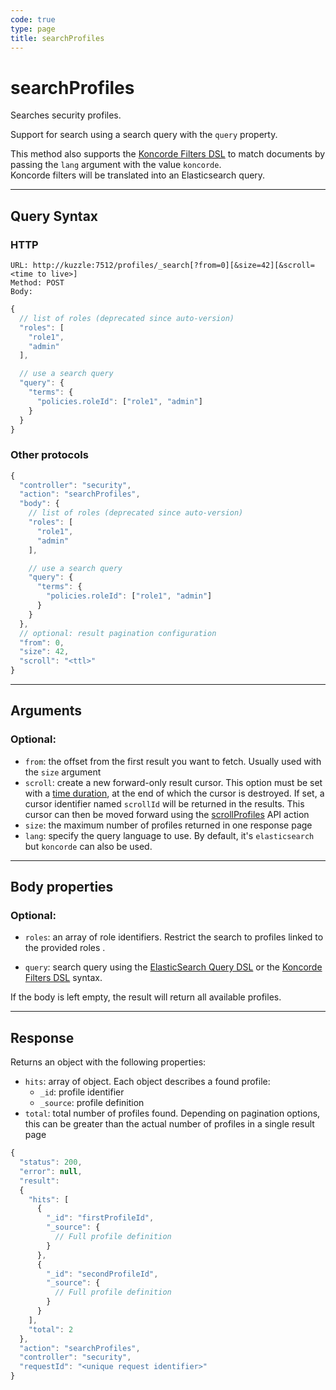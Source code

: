 ```yaml
---
code: true
type: page
title: searchProfiles
---
```


# searchProfiles

Searches security profiles.

<SinceBadge version="auto-version"/>

Support for search using a search query with the `query` property.

This method also supports the [Koncorde Filters DSL](/core/2/api/koncorde-filters-syntax) to match documents by passing the `lang` argument with the value `koncorde`.  
Koncorde filters will be translated into an Elasticsearch query.  

---

## Query Syntax

### HTTP

```http
URL: http://kuzzle:7512/profiles/_search[?from=0][&size=42][&scroll=<time to live>]
Method: POST
Body:
```

```js
{
  // list of roles (deprecated since auto-version)
  "roles": [
    "role1",
    "admin"
  ],

  // use a search query 
  "query": {
    "terms": {
      "policies.roleId": ["role1", "admin"]
    }
  }
}
```

### Other protocols

```js
{
  "controller": "security",
  "action": "searchProfiles",
  "body": {
    // list of roles (deprecated since auto-version)
    "roles": [
      "role1",
      "admin"
    ],

    // use a search query 
    "query": {
      "terms": {
        "policies.roleId": ["role1", "admin"]
      }
    }
  },
  // optional: result pagination configuration
  "from": 0,
  "size": 42,
  "scroll": "<ttl>"
}
```

---

## Arguments

### Optional:

- `from`: the offset from the first result you want to fetch. Usually used with the `size` argument
- `scroll`: create a new forward-only result cursor. This option must be set with a [time duration](https://www.elastic.co/guide/en/elasticsearch/reference/7.4/common-options.html#time-units), at the end of which the cursor is destroyed. If set, a cursor identifier named `scrollId` will be returned in the results. This cursor can then be moved forward using the [scrollProfiles](/core/2/api/controllers/security/scroll-profiles) API action
- `size`: the maximum number of profiles returned in one response page
- `lang`: specify the query language to use. By default, it's `elasticsearch` but `koncorde` can also be used. <SinceBadge version="auto-version"/>

---

## Body properties

### Optional:

- `roles`: an array of role identifiers. Restrict the search to profiles linked to the provided roles <DeprecatedBadge version="auto-version"/>.

- `query`: search query using the [ElasticSearch Query DSL](https://www.elastic.co/guide/en/elasticsearch/reference/7.4/query-dsl.html) or the [Koncorde Filters DSL](/core/2/api/koncorde-filters-syntax) syntax.

If the body is left empty, the result will return all available profiles.

---

## Response

Returns an object with the following properties:

- `hits`: array of object. Each object describes a found profile:
  - `_id`: profile identifier
  - `_source`: profile definition
- `total`: total number of profiles found. Depending on pagination options, this can be greater than the actual number of profiles in a single result page

```js
{
  "status": 200,
  "error": null,
  "result":
  {
    "hits": [
      {
        "_id": "firstProfileId",
        "_source": {
          // Full profile definition
        }
      },
      {
        "_id": "secondProfileId",
        "_source": {
          // Full profile definition
        }
      }
    ],
    "total": 2
  },
  "action": "searchProfiles",
  "controller": "security",
  "requestId": "<unique request identifier>"
}
```
